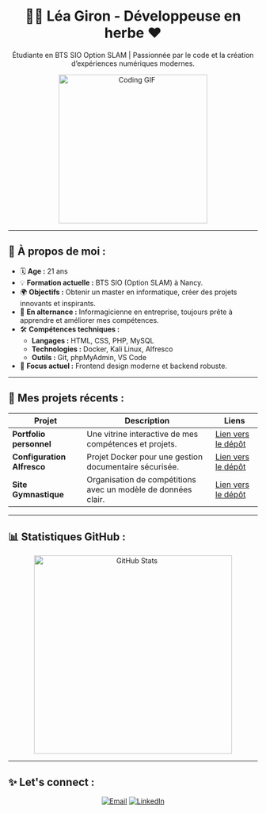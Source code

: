 <div align="center">
  <h1>👩‍💻 Léa Giron - Développeuse en herbe ❤️</h1>
  <p>
    Étudiante en BTS SIO Option SLAM | Passionnée par le code et la création d’expériences numériques modernes.
  </p>
  <img src="https://media.giphy.com/media/L1R1tvI9svkIWwpVYr/giphy.gif" alt="Coding GIF" width="300"/>
</div>

---

## 🩷 À propos de moi :
- 🗓️ **Age :** 21 ans
- 💡 **Formation actuelle :** BTS SIO (Option SLAM) à Nancy.  
- 🌍 **Objectifs :** Obtenir un master en informatique, créer des projets innovants et inspirants.  
- 💼 **En alternance :** Informagicienne en entreprise, toujours prête à apprendre et améliorer mes compétences.  
- 🛠️ **Compétences techniques :**
  - **Langages :** HTML, CSS, PHP, MySQL
  - **Technologies :** Docker, Kali Linux, Alfresco
  - **Outils :** Git, phpMyAdmin, VS Code  
- 🎯 **Focus actuel :** Frontend design moderne et backend robuste.  

---

## 🌟 Mes projets récents :
| Projet | Description | Liens |
|--------|-------------|-------|
| **Portfolio personnel** | Une vitrine interactive de mes compétences et projets. | [Lien vers le dépôt](https://github.com/lea-giron/portfolio) |
| **Configuration Alfresco** | Projet Docker pour une gestion documentaire sécurisée. | [Lien vers le dépôt](https://github.com/lea-giron/alfresco-docker) |
| **Site Gymnastique** | Organisation de compétitions avec un modèle de données clair. | [Lien vers le dépôt](https://github.com/lea-giron/gymnastique) |

---

## 📊 Statistiques GitHub :
<div align="center">
  <img src="https://github-readme-stats.vercel.app/api?username=Leaaaa55&show_icons=true&theme=dracula" alt="GitHub Stats" width="400"/>
</div>


---

## ✨ Let's connect :
<p align="center">
  <a href="mailto:giron.lea@outlook.fr"><img src="https://img.shields.io/badge/Email-%23EA4335.svg?style=for-the-badge&logo=gmail&logoColor=white" alt="Email"></a>
  <a href="https://www.linkedin.com/in/léa-giron-866872227/"><img src="https://img.shields.io/badge/LinkedIn-%230077B5.svg?style=for-the-badge&logo=linkedin&logoColor=white" alt="LinkedIn"></a>
</p>
